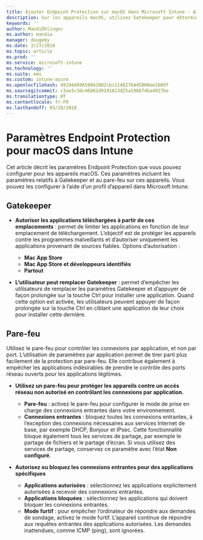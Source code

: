 ```yaml
---
title: Ajouter Endpoint Protection sur macOS dans Microsoft Intune - Azure | Microsoft Docs
description: Sur les appareils macOS, utilisez Gatekeeper pour déterminer l’emplacement où les applications peuvent être installées, notamment le Mac App Store. Activez ou configurez également un pare-feu pour autoriser ou bloquer des applications spécifiques, utiliser le mode furtif et même bloquer certains types de connexion entrante à l’aide de Microsoft Intune.
keywords: ''
author: MandiOhlinger
ms.author: mandia
manager: dougeby
ms.date: 3/27/2018
ms.topic: article
ms.prod: ''
ms.service: microsoft-intune
ms.technology: ''
ms.suite: ems
ms.custom: intune-azure
ms.openlocfilehash: 49194d49658042802cbc1148276445008ee1b09f
ms.sourcegitcommit: c3ae3c3dc46b62d9191813d25a196874ba4927be
ms.translationtype: HT
ms.contentlocale: fr-FR
ms.lasthandoff: 03/28/2018
---
```

# <a name="macos-endpoint-protection-settings-in-intune"></a>Paramètres Endpoint Protection pour macOS dans Intune

Cet article décrit les paramètres Endpoint Protection que vous pouvez configurer pour les appareils macOS. Ces paramètres incluent les paramètres relatifs à Gatekeeper et au pare-feu sur ces appareils. Vous pouvez les configurer à l’aide d’un profil d’appareil dans Microsoft Intune.

## <a name="gatekeeper"></a>Gatekeeper

- **Autoriser les applications téléchargées à partir de ces emplacements** : permet de limiter les applications en fonction de leur emplacement de téléchargement. L’objectif est de protéger les appareils contre les programmes malveillants et d’autoriser uniquement les applications provenant de sources fiables. Options d’autorisation : 
  - **Mac App Store**
  - **Mac App Store et développeurs identifiés**
  - **Partout**

- **L’utilisateur peut remplacer Gatekeeper** : permet d’empêcher les utilisateurs de remplacer les paramètres Gatekeeper et d’appuyer de façon prolongée sur la touche Ctrl pour installer une application. Quand cette option est activée, les utilisateurs peuvent appuyer de façon prolongée sur la touche Ctrl en ciblant une application de leur choix pour installer cette dernière.

## <a name="firewall"></a>Pare-feu

Utilisez le pare-feu pour contrôler les connexions par application, et non par port. L’utilisation de paramètres par application permet de tirer parti plus facilement de la protection par pare-feu. Elle contribue également à empêcher les applications indésirables de prendre le contrôle des ports réseau ouverts pour les applications légitimes.

- **Utilisez un pare-feu pour protéger les appareils contre un accès réseau non autorisé en contrôlant les connexions par application.**
  - **Pare-feu** : activez le pare-feu pour configurer le mode de prise en charge des connexions entrantes dans votre environnement.
  - **Connexions entrantes** : bloquez toutes les connexions entrantes, à l’exception des connexions nécessaires aux services Internet de base, par exemple DHCP, Bonjour et IPsec. Cette fonctionnalité bloque également tous les services de partage, par exemple le partage de fichiers et le partage d’écran. Si vous utilisez des services de partage, conservez ce paramètre avec l’état **Non configuré**.

- **Autorisez ou bloquez les connexions entrantes pour des applications spécifiques**
  - **Applications autorisées** : sélectionnez les applications explicitement autorisées à recevoir des connexions entrantes.
  - **Applications bloquées** : sélectionnez les applications qui doivent bloquer les connexions entrantes.
  - **Mode furtif** : pour empêcher l’ordinateur de répondre aux demandes de sondage, activez le mode furtif. L’appareil continue de répondre aux requêtes entrantes des applications autorisées. Les demandes inattendues, comme ICMP (ping), sont ignorées.
